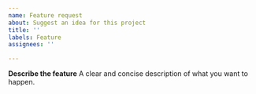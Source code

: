 ```yaml
---
name: Feature request
about: Suggest an idea for this project
title: ''
labels: Feature
assignees: ''

---
```


**Describe the feature**
A clear and concise description of what you want to happen.
